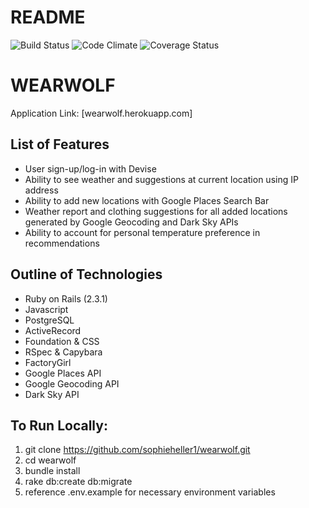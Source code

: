 # README

![Build Status](https://codeship.com/projects/d3fd1ed0-750f-0134-0946-1eaf12e437c5/status?branch=master)
![Code Climate](https://codeclimate.com/github/sophieheller1/wearwolf.png)
![Coverage Status](https://coveralls.io/repos/sophieheller1/wearwolf/badge.png)

# WEARWOLF

Application Link: [wearwolf.herokuapp.com]

List of Features
----------------
* User sign-up/log-in with Devise
* Ability to see weather and suggestions at current location using IP address
* Ability to add new locations with Google Places Search Bar
* Weather report and clothing suggestions for all added locations generated by Google Geocoding and Dark Sky APIs
* Ability to account for personal temperature preference in recommendations


Outline of Technologies
-----------------------
* Ruby on Rails (2.3.1)
* Javascript
* PostgreSQL
* ActiveRecord
* Foundation & CSS
* RSpec & Capybara
* FactoryGirl
* Google Places API
* Google Geocoding API
* Dark Sky API


To Run Locally:
---------------
1. git clone https://github.com/sophieheller1/wearwolf.git
2. cd wearwolf
3. bundle install
4. rake db:create db:migrate
5. reference .env.example for necessary environment variables

